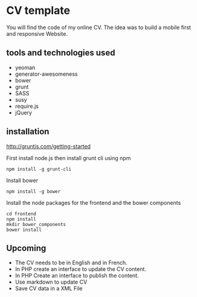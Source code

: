# CV template

You will find the code of my online CV. The idea was to build a mobile first and responsive Website.

## tools and technologies used

* yeoman
* generator-awesomeness
* bower
* grunt
* SASS
* susy
* require.js
* jQuery

## installation

http://gruntjs.com/getting-started

First install node.js then install grunt cli using npm

```
npm install -g grunt-cli
```

Install bower

```
npm install -g bower
```

Install the node packages for the frontend and the bower components

```
cd frontend
npm install
mkdir bower_components
bower install
```


## Upcoming

* The CV needs to be in English and in French.
* In PHP create an interface to update the CV content.
* In PHP Create an interface to publish the content.
* Use markdown to update CV
* Save CV data in a XML File
